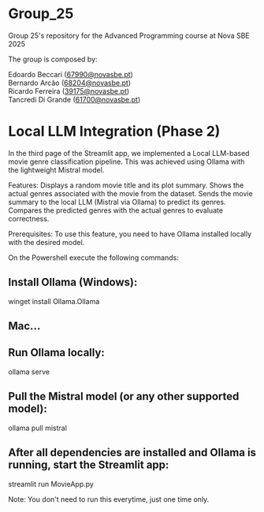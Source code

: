 # Group_25
Group 25's repository for the Advanced Programming course at Nova SBE 2025

The group is composed by: 

Edoardo Beccari (67990@novasbe.pt) \
Bernardo Arcão (68204@novasbe.pt) \
Ricardo Ferreira (39175@novasbe.pt) \
Tancredi Di Grande (61700@novasbe.pt)


# Local LLM Integration (Phase 2)
In the third page of the Streamlit app, we implemented a Local LLM-based movie genre classification pipeline. This was achieved using Ollama with the lightweight Mistral model.

Features:
Displays a random movie title and its plot summary.
Shows the actual genres associated with the movie from the dataset.
Sends the movie summary to the local LLM (Mistral via Ollama) to predict its genres.
Compares the predicted genres with the actual genres to evaluate correctness.

Prerequisites:
To use this feature, you need to have Ollama installed locally with the desired model.

On the Powershell execute the following commands:

## Install Ollama (Windows):
winget install Ollama.Ollama
## Mac...
## Run Ollama locally:
ollama serve
## Pull the Mistral model (or any other supported model):
ollama pull mistral
## After all dependencies are installed and Ollama is running, start the Streamlit app:
streamlit run MovieApp.py


Note: You don't need to run this everytime, just one time only.
